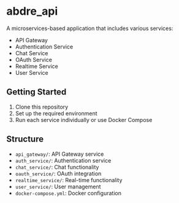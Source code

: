 # abdre_api

A microservices-based application that includes various services:

- API Gateway
- Authentication Service
- Chat Service
- OAuth Service
- Realtime Service
- User Service

## Getting Started

1. Clone this repository
2. Set up the required environment
3. Run each service individually or use Docker Compose

## Structure

- `api_gateway/`: API Gateway service
- `auth_service/`: Authentication service
- `chat_service/`: Chat functionality
- `oauth_service/`: OAuth integration
- `realtime_service/`: Real-time functionality
- `user_service/`: User management
- `docker-compose.yml`: Docker configuration
